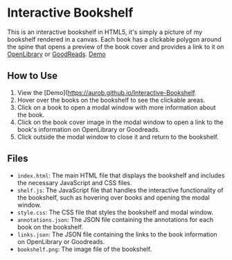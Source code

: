 # Interactive Bookshelf

This is an interactive bookshelf in HTML5, it's simply a picture of my bookshelf rendered in a canvas.
Each book has a clickable polygon around the spine that opens a preview of the book cover and provides a link to it on [OpenLibrary](https://openlibrary.org/) or [GoodReads](https://www.goodreads.com).
[Demo](https://aurob.github.io/Interactive-Bookshelf)

## How to Use

1. View the [Demo](https://aurob.github.io/Interactive-Bookshelf.
2. Hover over the books on the bookshelf to see the clickable areas.
3. Click on a book to open a modal window with more information about the book.
4. Click on the book cover image in the modal window to open a link to the book's information on OpenLibrary or Goodreads.
5. Click outside the modal window to close it and return to the bookshelf.

## Files

- `index.html`: The main HTML file that displays the bookshelf and includes the necessary JavaScript and CSS files.
- `shelf.js`: The JavaScript file that handles the interactive functionality of the bookshelf, such as hovering over books and opening the modal window.
- `style.css`: The CSS file that styles the bookshelf and modal window.
- `annotations.json`: The JSON file containing the annotations for each book on the bookshelf.
- `links.json`: The JSON file containing the links to the book information on OpenLibrary or Goodreads.
- `bookshelf.png`: The image file of the bookshelf.
